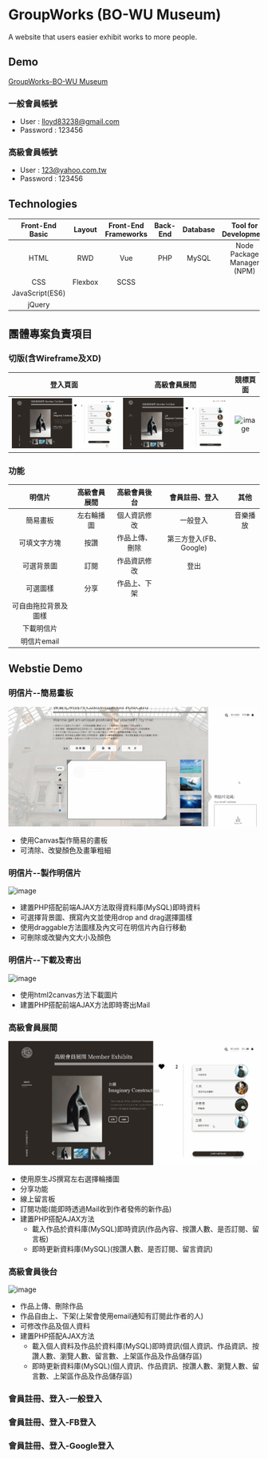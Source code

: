 # GroupWorks (BO-WU Museum)
A website that users easier exhibit works to more people.

## Demo
[GroupWorks-BO-WU Museum](https://www.hui779.com/group3/)
### 一般會員帳號
- User : lloyd83238@gmail.com
- Password : 123456
### 高級會員帳號
- User : 123@yahoo.com.tw
- Password : 123456

## Technologies
Front-End Basic  | Layout | Front-End Frameworks | Back-End | Database|Tool for Development         |Other                         |
:---------------:|:------:|:--------------------:|:--------:|:-------:|:---------------------------:|:----------------------------:|
HTML             | RWD    | Vue                  | PHP      | MySQL   |Node Package Manager (NPM)   |Version Control : Git / GitHub|
CSS              | Flexbox| SCSS                 |          |         |                             |Canvas                        |
JavaScript(ES6)  |        |                      |          |         |                             |WebStorage                    |
jQuery           |        |                      |          |         |                             |                              |


## 團體專案負責項目
### 切版(含Wireframe及XD)
登入頁面  | 高級會員展間 | 競標頁面 |
:---------------:|:------:|:--------------------:|
![image](https://github.com/shang-jui/group/blob/master/group-login.gif) | ![image](https://github.com/shang-jui/group/blob/master/group-highmember.gif)| ![image](https://github.com/shang-jui/group/blob/master/group-bidding.gif) |
### 功能
明信片               | 高級會員展間 | 高級會員後台| 會員註冊、登入       | 其他|
:-------------------:|:----------:|:----------:|:-------------------:|:-------------------:|
簡易畫板              | 左右輪播圖  |個人資訊修改  |一般登入             |音樂播放             |
可填文字方塊          | 按讚        |作品上傳、刪除|第三方登入(FB、Google)|                    |
可選背景圖            | 訂閱        |作品資訊修改  |登出                 |                    |
可選圖樣              | 分享        |作品上、下架  |                     |                    |       
可自由拖拉背景及圖樣   |             |             |                    |                     |
下載明信片            |             |             |                    |                     |
明信片email           |             |             |                    |                     |
 
## Webstie Demo
### 明信片--簡易畫板
![image](https://github.com/shang-jui/group/blob/master/group-postcardDraw.gif)
- 使用Canvas製作簡易的畫板
- 可清除、改變顏色及畫筆粗細
### 明信片--製作明信片
![image](https://github.com/shang-jui/group/blob/master/group-postcardDo.gif)
- 建置PHP搭配前端AJAX方法取得資料庫(MySQL)即時資料
- 可選擇背景圖、撰寫內文並使用drop and drag選擇圖樣
- 使用draggable方法圖樣及內文可在明信片內自行移動
- 可刪除或改變內文大小及顏色
### 明信片--下載及寄出
![image](https://github.com/shang-jui/group/blob/master/group-postcarddown.gif)
- 使用html2canvas方法下載圖片
- 建置PHP搭配前端AJAX方法即時寄出Mail
### 高級會員展間
![image](https://github.com/shang-jui/group/blob/master/group-highmember.gif)
- 使用原生JS撰寫左右選擇輪播圖
- 分享功能
- 線上留言板
- 訂閱功能(能即時透過Mail收到作者發佈的新作品)
- 建置PHP搭配AJAX方法
  - 載入作品於資料庫(MySQL)即時資訊(作品內容、按讚人數、是否訂閱、留言板)
  - 即時更新資料庫(MySQL)(按讚人數、是否訂閱、留言資訊)
### 高級會員後台
![image](https://github.com/shang-jui/group/blob/master/group-highmemberback.gif)
- 作品上傳、刪除作品
- 作品自由上、下架(上架會使用email通知有訂閱此作者的人)
- 可修改作品及個人資料
- 建置PHP搭配AJAX方法
  - 載入個人資料及作品於資料庫(MySQL)即時資訊(個人資訊、作品資訊、按讚人數、瀏覽人數、留言數、上架區作品及作品儲存區)
  - 即時更新資料庫(MySQL)(個人資訊、作品資訊、按讚人數、瀏覽人數、留言數、上架區作品及作品儲存區)
### 會員註冊、登入-一般登入
### 會員註冊、登入-FB登入
### 會員註冊、登入-Google登入


